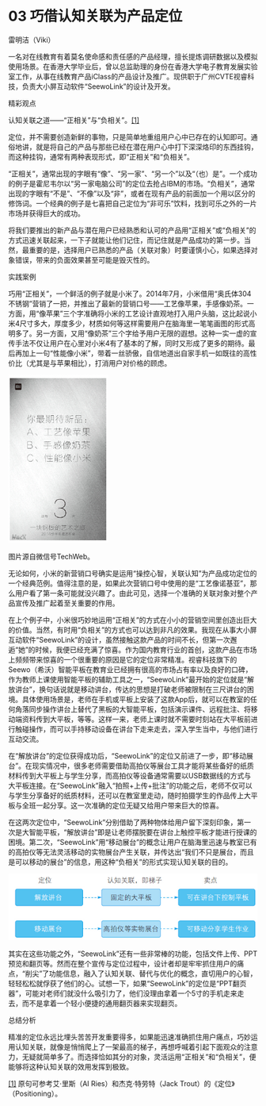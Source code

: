 # 03 巧借认知关联为产品定位

雷明洁（Viki）

一名对在线教育有着莫名使命感和责任感的产品经理，擅长提炼调研数据以及模拟使用场景。在香港大学毕业后，曾以总监助理的身份在香港大学电子教育发展实验室工作，从事在线教育产品iClass的产品设计及推广。现供职于广州CVTE视睿科技，负责大小屏互动软件“SeewoLink”的设计及开发。

精彩观点

认知关联之道——“正相关”与“负相关”。[[1]](part0477.xhtml#ch1_back)

定位，并不需要创造新鲜的事物，只是简单地重组用户心中已存在的认知即可。通俗地讲，就是将自己的产品与那些已经在潜在用户心中打下深深烙印的东西挂钩，而这种挂钩，通常有两种表现形式，即“正相关”和“负相关”。

“正相关”，通常出现的字眼有“像”、“另一家”、“另一个”以及“（也）是”。一个成功的例子是霍尼韦尔以“另一家电脑公司”的定位去抢占IBM的市场。“负相关”，通常出现的字眼有“不是”、“不像”以及“非”，或者在现有产品的前面加一个用以区分的修饰词。一个经典的例子是七喜把自己定位为“非可乐”饮料，找到可乐之外的一片市场并获得巨大的成功。

将我们要推出的新产品与潜在用户已经熟悉和认可的产品用“正相关”或“负相关”的方式迅速关联起来，一下子就能让他们记住，而记住就是产品成功的第一步。当然，最重要的是，选择用户已熟悉的产品（关联对象）时要谨慎小心，如果选择对象错误，带来的负面效果甚至可能是毁灭性的。

实践案例

巧用“正相关”，一个鲜活的例子就是小米了。2014年7月，小米借用“奥氏体304不锈钢”营销了一把，并推出了最新的营销口号——工艺像苹果，手感像奶茶。一方面，用“像苹果”三个字准确将小米的工艺设计直观地打入用户头脑，这比起说小米4尺寸多大，厚度多少，材质如何等这样需要用户在脑海里一笔笔画图的形式高明多了。另一方面，又用“像奶茶”三个字给予用户无限的遐想。这种一实一虚的宣传手法不仅让用户在心里对小米4有了基本的了解，同时又形成了更多的期待。最后再加上一句“性能像小米”，带着一丝骄傲，自信地道出自家手机一如既往的高性价比（尤其是与苹果相比），打消用户对价格的顾虑。

![](images/image01726_jpeg)

图片源自微信号TechWeb。

无论如何，小米的新营销口号确实是运用“操控心智，关联认知”为产品成功定位的一个经典范例。值得注意的是，如果此次营销口号中使用的是“工艺像诺基亚”，那么用户看了第一条可能就没兴趣了。由此可见，选择一个准确的关联对象对整个产品宣传及推广起着至关重要的作用。

在上个例子中，小米很巧妙地运用“正相关”的方式在小小的营销空间里创造出巨大的价值。当然，有时用“负相关”的方式也可以达到非凡的效果。我现在从事大小屏互动软件“SeewoLink”的设计，虽然接触这款产品的时间不长，但第一次邂逅“她”的时候，我便已经充满了惊喜。作为国内教育行业的首创，这款产品在市场上频频带来惊喜的一个很重要的原因是它的定位非常精准。视睿科技旗下的Seewo（希沃）智能平板在教育业已经拥有很高的市场占有率以及良好的口碑，作为教师上课使用智能平板的辅助工具之一，“SeewoLink”最开始的定位就是“解放讲台”，换句话说就是移动讲台，传达的思想是打破老师被限制在三尺讲台的困境。具体使用场景是，老师在手机或平板上安装了这款App后，就可以在教室的任何角落同步操作讲台上替代了黑板的大智能平板，包括演示课件、远程批注、将移动端资料传到大平板，等等。这样一来，老师上课时就不需要时刻站在大平板前进行触碰操作，而可以手持移动设备在讲台下走来走去，深入学生当中，与他们进行互动交流。

在“解放讲台”的定位获得成功后，“SeewoLink”的定位又前进了一步，即“移动展台”。在现实情况中，很多老师需要借助高拍仪等展台工具才能将某些备好的纸质材料传到大平板上与学生分享，而高拍仪等设备通常需要以USB数据线的方式与大平板连接。在“SeewoLink”融入“拍照+上传+批注”的功能之后，老师不仅可以与学生分享备好的纸质材料，还可以在教室里走动，随时拍摄学生的作品传上大平板与全班一起分享。这一次准确的定位无疑又给用户带来巨大的惊喜。

在这两次定位中，“SeewoLink”分别借助了两种物体给用户留下深刻印象，第一次是大智能平板，“解放讲台”即是让老师摆脱要在讲台上触控平板才能进行授课的困境。第二次，“SeewoLink”用“移动展台”的概念让用户在脑海里迅速与教室已有的高拍仪等无法灵活移动的实物展台产生关联，并传达出“我们不只是展台，而且是可以移动的展台”的信息，用这种“负相关”的形式实现认知关联的目的。

![](images/image01727_jpeg)

其实在这些功能之外，“SeewoLink”还有一些非常棒的功能，包括文件上传、PPT预览和翻页等。然而在整个宣传与定位过程中，设计者却是牢牢抓住用户的痛点，“削尖”了功能信息，融入了认知关联、替代与优化的概念，直切用户的心智，轻轻松松就俘获了他们的心。试想一下，如果“SeewoLink”的定位是“PPT翻页器”，可能对老师们就没什么吸引力了，他们没理由拿着一个5寸的手机走来走去，而不是拿着一个轻小便捷的通用翻页器来实现翻页。

总结分析

精准的定位永远比埋头苦苦开发重要得多，如果能迅速准确抓住用户痛点，巧妙运用认知关联，就像是悄悄爬上了一架最高的梯子，再想呼喊着引起下面观众的注意力，无疑就简单多了。而选择恰如其分的对象，灵活运用“正相关”和“负相关”，便能够将这种认知关联的效用发挥到极致。

[[1]](part0477.xhtml#ch1) 原句可参考艾·里斯（AI Ries）和杰克·特劳特（Jack Trout）的《定位》（Positioning）。
